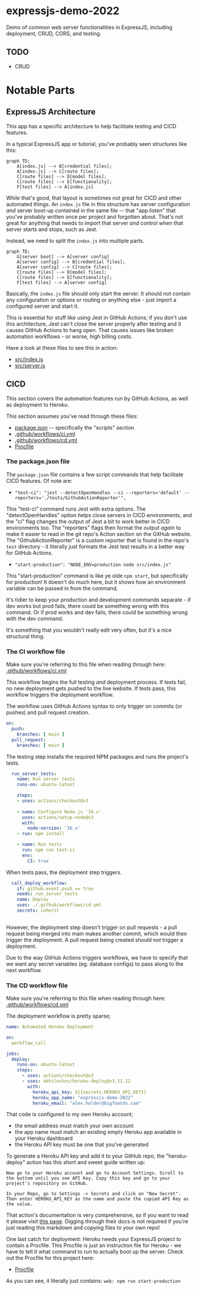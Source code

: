 # expressjs-demo-2022
 Demo of common web server functionalities in ExpressJS, including deployment, CRUD, CORS, and testing.


## TODO

- CRUD


# Notable Parts

## ExpressJS Architecture

This app has a specific architecture to help facilitate testing and CICD features.

In a typical ExpressJS app or tutorial, you've probably seen structures like this:

```mermaid
graph TD;
	A[index.js] --> B[credential files];
	A[index.js] --> C[route files];
	C[route files] --> D[model files];
	C[route files] --> E[functionality];
	F[test files] --> A[index.js]
```

While that's good, that layout is sometimes not great for CICD and other automated things. An `index.js` file in this structure has server configuration _and_ server boot-up contained in the same file -- that "app.listen" that you've probably written once per project and forgotten about. That's not great for anything that needs to import that server _and_ control when that server starts and stops, such as Jest. 

Instead, we need to split the `index.js` into multiple parts.

```mermaid
graph TD;
	G[server boot] --> A[server config]
	A[server config] --> B[credential files];
	A[server config] --> C[route files];
	C[route files] --> D[model files];
	C[route files] --> E[functionality];
	F[test files] --> A[server config]
```

Basically, the `index.js` file should only start the server. It should not contain any configuration or options or routing or anything else - just import a configured server and start it. 

This is essential for stuff like using Jest in GitHub Actions; if you don't use this architecture, Jest can't close the server properly after testing and it causes GitHub Actions to hang open. That causes issues like broken automation workflows - or worse, high billing costs.

Have a look at these files to see this in action:
- [src/index.js](src/index.js)
- [src/server.js](src/server.js)


## CICD

This section covers the automation features run by GitHub Actions, as well as deployment to Heroku.

This section assumes you've read through these files:
- [package.json](package.json) -- specifically the "scripts" section
- [.github/workflows/ci.yml](.github/workflows/ci.yml)
- [.github/workflows/cd.yml](.github/workflows/cd.yml)
- [Procfile](Procfile)


### The package.json file
The `package.json` file contains a few script commands that help facilitate CICD features. Of note are:

- `"test-ci": "jest --detectOpenHandles --ci --reporters='default' --reporters='./tests/GithubActionReporter'",`

This "test-ci" command runs Jest with extra options. The "detectOpenHandles" option helps close servers in CICD environments, and the "ci" flag changes the output of Jest a bit to work better in CICD environments too. The "reporters" flags then format the output _again_ to make it easier to read in the git repo's Action section on the GitHub website. The "GithubActionReporter" is a custom reporter that is found in the repo's `test` directory - it literally just formats the Jest test results in a better way for GitHub Actions.

- `"start-production": "NODE_ENV=production node src/index.js"`

This "start-production" command is like ye olde `npm start`, but specifically for production! It doesn't do much here, but it shows how an environment variable can be passed in from the command.

It's tidier to keep your production and development commands separate - if dev works but prod fails, there could be something wrong with this command. Or if prod works and dev fails, there could be something wrong with the dev command. 

It's something that you wouldn't really edit very often, but it's a nice structural thing.

### The CI workflow file

Make sure you're referring to this file when reading through here: [.github/workflows/ci.yml](.github/workflows/ci.yml)

This workflow begins the full testing _and_ deployment process. If tests fail, no new deployment gets pushed to the live website. If tests pass, this workflow triggers the deployment workflow.

The workflow uses GitHub Actions syntax to only trigger on commits (or pushes) and pull request creation. 

```yml
on: 
  push:
    branches: [ main ]
  pull_request:
    branches: [ main ]

```

The testing step installs the required NPM packages and runs the project's tests.

```yml
  run_server_tests:
    name: Run server tests 
    runs-on: ubuntu-latest

    steps:
    - uses: actions/checkout@v3
    
    - name: Configure Node.js '16.x'
      uses: actions/setup-node@v3
      with:
        node-version: '16.x'
    - run: npm install

    - name: Run tests
      run: npm run test-ci
      env:
        CI: true

```

When tests pass, the deployment step triggers.

```yml
  call_deploy_workflow:
    if: github.event.push == true
    needs: run_server_tests
    name: Deploy
    uses: ./.github/workflows/cd.yml
    secrets: inherit
    

```

However, the deployment step doesn't trigger on pull requests - a pull request being merged into main makes another commit, which would then trigger the deployment. A pull request being created should _not_ trigger a deployment.

Due to the way GitHub Actions triggers workflows, we have to specify that we want any secret variables (eg. database configs) to pass along to the next workflow.


### The CD workflow file

Make sure you're referring to this file when reading through here: [.github/workflows/cd.yml](.github/workflows/cd.yml)

The deployment workflow is pretty sparse;

```yml
name: Automated Heroku Deployment

on: 
  workflow_call

jobs:
  deploy:
    runs-on: ubuntu-latest
    steps:
      - uses: actions/checkout@v3
      - uses: akhileshns/heroku-deploy@v3.12.12
        with:
          heroku_api_key: ${{secrets.HEROKU_API_KEY}}
          heroku_app_name: "expressjs-demo-2022"
          heroku_email: "alex.holder@bigfootds.com"

```

That code is configured to my own Heroku account;
- the email address must match your own account
- the app name must match an existing empty Heroku app available in your Heroku dashboard
- the Heroku API key must be one that you've generated

To generate a Heroku API key and add it to your GitHub repo, the "heroku-deploy" action has this short and sweet guide written up:

```
Now go to your Heroku account and go to Account Settings. Scroll to the bottom until you see API Key. Copy this key and go to your project's repository on GitHub.

In your Repo, go to Settings -> Secrets and click on "New Secret". Then enter HEROKU_API_KEY as the name and paste the copied API Key as the value.

```

That action's documentation is very comprehensive, so if you want to read it please visit [this page](https://github.com/marketplace/actions/deploy-to-heroku#getting-started). Digging through their docs is not required if you're just reading this markdown and copying files to your own repo!

One last catch for deployment: Heroku needs your ExpressJS project to contain a Procfile. This Procfile is just an instruction file for Heroku - we have to tell it what command to run to actually boot up the server. Check out the Procfile for this project here:

- [Procfile](Procfile)

As you can see, it literally just contains:
`web: npm run start-production`